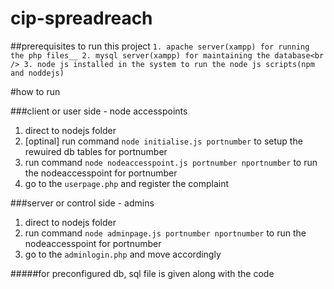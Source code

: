# cip-spreadreach

##prerequisites to run this project
`1. apache server(xampp) for running the php files__
2. mysql server(xampp) for maintaining the database<br />
3. node js installed in the system to run the node js scripts(npm and noddejs)`

#how to run

###client or user side - node accesspoints
1. direct to nodejs folder 
2. [optinal] run command `node initialise.js portnumber` to setup the rewuired db tables for portnumber
3. run command `node nodeaccesspoint.js portnumber nportnumber` to run the nodeaccesspoint for portnumber
4. go to the `userpage.php` and register the complaint

###server or control side - admins
1. direct to nodejs folder
2. run command `node adminpage.js portnumber nportnumber` to run the nodeaccesspoint for portnumber
3. go to the `adminlogin.php` and move accordingly

#####for preconfigured db, sql file is given along with the code
